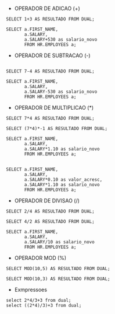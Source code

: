 - OPERADOR DE ADICAO (+)

```
SELECT 1+3 AS RESULTADO FROM DUAL;

SELECT a.FIRST_NAME,
       a.SALARY,
       a.SALARY+530 as salario_novo
       FROM HR.EMPLOYEES a;
```

- OPERADOR DE SUBTRACAO (-)

```

SELECT 7-4 AS RESULTADO FROM DUAL;

SELECT a.FIRST_NAME,
       a.SALARY,
       a.SALARY-530 as salario_novo
       FROM HR.EMPLOYEES a;
```

- OPERADOR DE MULTIPLICAO (\*)

```
SELECT 7*4 AS RESULTADO FROM DUAL;

SELECT (7*4)*-1 AS RESULTADO FROM DUAL;

SELECT a.FIRST_NAME,
       a.SALARY,
       a.SALARY*1.10 as salario_novo
       FROM HR.EMPLOYEES a;


SELECT a.FIRST_NAME,
       a.SALARY,
       a.SALARY*0.10 as valor_acresc,
       a.SALARY*1.10 as salario_novo
       FROM HR.EMPLOYEES a;
```

- OPERADOR DE DIVISAO (/)

```
SELECT 2/4 AS RESULTADO FROM DUAL;

SELECT 4/2 AS RESULTADO FROM DUAL;

SELECT a.FIRST_NAME,
       a.SALARY,
       a.SALARY/10 as salario_novo
       FROM HR.EMPLOYEES a;
```

- OPERADOR MOD (%)

```
SELECT MOD(10,5) AS RESULTADO FROM DUAL;

SELECT MOD(10,3) AS RESULTADO FROM DUAL;
```

- Exmpressoes

```
select 2*4/3+3 from dual;
select ((2*4)/3)+3 from dual;
```
